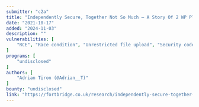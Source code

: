 ```yaml
---
submitter: "c2a"
title: "Independently Secure, Together Not So Much – A Story Of 2 WP Plugins"
date: "2021-10-17"
added: "2024-11-03"
description: ""
vulnerabilities: [
    "RCE", "Race condition", "Unrestricted file upload", "Security code review"
]
programs: [
    "undisclosed"
]
authors: [
    "Adrian Tiron (@Adrian__T)"
]
bounty: "undisclosed"
link: "https://fortbridge.co.uk/research/independently-secure-together-not-so-much-a-story-of-2-wp-plugins/"
---
```




